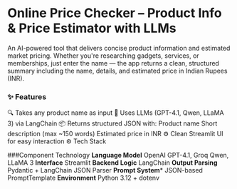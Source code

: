 # Online Price Checker – Product Info & Price Estimator with LLMs

An AI-powered tool that delivers concise product information and estimated market pricing. Whether you're researching gadgets, services, or memberships, just enter the name — the app returns a clean, structured summary including the name, details, and estimated price in Indian Rupees (INR).

### ✨ Features

🔍 Takes any product name as input
🧠 Uses LLMs (GPT-4.1, Qwen, LLaMA 3) via LangChain
📦 Returns structured JSON with:
Product name
Short description (max ~150 words)
Estimated price in INR
⚙️ Clean Streamlit UI for easy interaction
⚙️ Tech Stack

###Component	Technology
**Language Model**	OpenAI GPT-4.1, Groq Qwen, LLaMA 3
**Interface**	Streamlit
**Backend Logic**	LangChain
**Output Parsing**	Pydantic + LangChain JSON Parser
**Prompt System***	JSON-based PromptTemplate
**Environment**	Python 3.12 + dotenv
